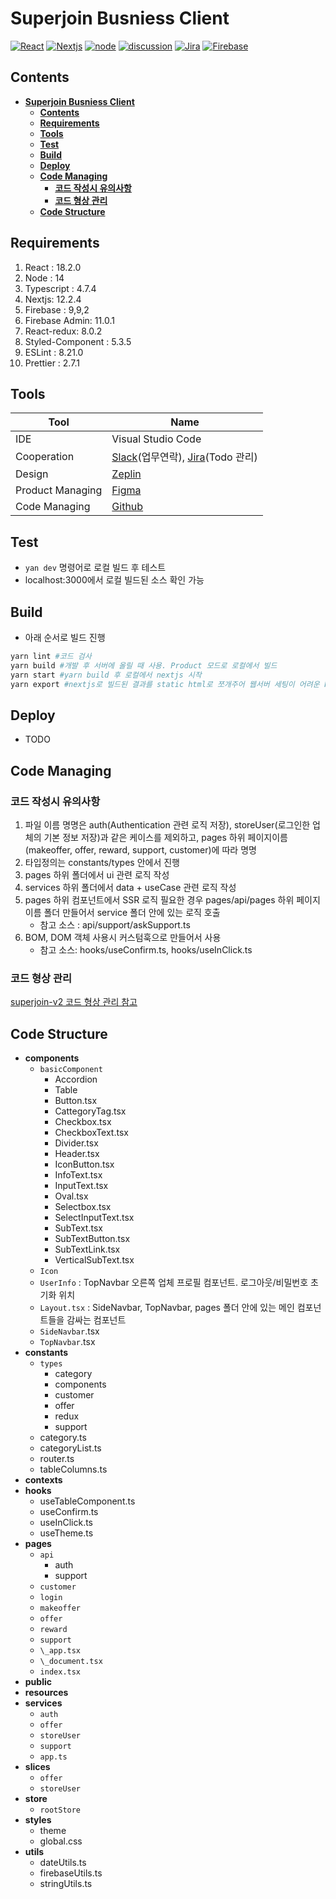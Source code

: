 # **Superjoin Busniess Client**

[![React](https://img.shields.io/badge/react-18-F82F82)](https://ko.reactjs.org/blog/2022/03/29/react-v18.html)
[![Nextjs](https://img.shields.io/badge/nextjs-12-F82F82)](https://nextjs.org)
[![node](https://img.shields.io/badge/node-14-F82F82)](https://nodejs.org/docs/latest-v16.x/api)
[![discussion](https://img.shields.io/badge/discussion-progressing-0ABFD1?logo=github)](https://github.com/superjoins/superjoin-business-client)
[![Jira](https://img.shields.io/badge/jira-blue?logo=jira)](https://superjoin.atlassian.net/jira)
[![Firebase](https://img.shields.io/badge/firebase-gray?logo=firebase)](https://console.firebase.google.com)

## **Contents**

- [**Superjoin Busniess Client**](#superjoin-busniess-client)
  - [**Contents**](#contents)
  - [**Requirements**](#requirements)
  - [**Tools**](#tools)
  - [**Test**](#test)
  - [**Build**](#build)
  - [**Deploy**](#deploy)
  - [**Code Managing**](#code-managing)
    - [**코드 작성시 유의사항**](#코드-작성시-유의사항)
    - [**코드 형상 관리**](#코드-형상-관리)
  - [**Code Structure**](#code-structure)

## **Requirements**

1. React : 18.2.0
2. Node : 14
3. Typescript : 4.7.4
4. Nextjs: 12.2.4
5. Firebase : 9,9,2
6. Firebase Admin: 11.0.1
7. React-redux: 8.0.2
8. Styled-Component : 5.3.5
9. ESLint : 8.21.0
10. Prettier : 2.7.1

## **Tools**

| Tool             | Name                                                                                                     |
| ---------------- | -------------------------------------------------------------------------------------------------------- |
| IDE              | Visual Studio Code                                                                                       |
| Cooperation      | [Slack](https://slack.com/intl/ko-kr)(업무연락), [Jira](https://superjoin.atlassian.net/jira)(Todo 관리) |
| Design           | [Zeplin](https://zeplin.io)                                                                              |
| Product Managing | [Figma](https://www.figma.com/)                                                                          |
| Code Managing    | [Github](https://github.com/superjoins/superjoin-business-client)                                        |

## **Test**

- `yan dev` 명령어로 로컬 빌드 후 테스트
- localhost:3000에서 로컬 빌드된 소스 확인 가능

## **Build**

- 아래 순서로 빌드 진행

```bash
yarn lint #코드 검사
yarn build #개발 후 서버에 올릴 때 사용. Product 모드로 로컬에서 빌드
yarn start #yarn build 후 로컬에서 nextjs 시작
yarn export #nextjs로 빌드된 결과를 static html로 쪼개주어 웹서버 세팅이 어려운 Firebase에 배포할 수 있는 상태로 변환해주는 명령어
```

## **Deploy**

- TODO

## **Code Managing**

### **코드 작성시 유의사항**

1. 파일 이름 명명은 auth(Authentication 관련 로직 저장), storeUser(로그인한 업체의 기본 정보 저장)과 같은 케이스를 제외하고, pages 하위 페이지이름(makeoffer, offer, reward, support, customer)에 따라 명명
2. 타입정의는 constants/types 안에서 진행
3. pages 하위 폴더에서 ui 관련 로직 작성
4. services 하위 폴더에서 data + useCase 관련 로직 작성
5. pages 하위 컴포넌트에서 SSR 로직 필요한 경우 pages/api/pages 하위 페이지이름 폴더 만들어서 service 폴더 안에 있는 로직 호출
   - 참고 소스 : api/support/askSupport.ts
6. BOM, DOM 객체 사용시 커스텀훅으로 만들어서 사용
   - 참고 소스: hooks/useConfirm.ts, hooks/useInClick.ts

### **코드 형상 관리**

[superjoin-v2 코드 형상 관리 참고](https://github.com/superjoins/superjoin-v2/tree/main/Superjoin#%EC%BD%94%EB%93%9C-%ED%98%95%EC%83%81-%EA%B4%80%EB%A6%AC)

## **Code Structure**

- **components**
  - `basicComponent`
    - Accordion
    - Table
    - Button.tsx
    - CattegoryTag.tsx
    - Checkbox.tsx
    - CheckboxText.tsx
    - Divider.tsx
    - Header.tsx
    - IconButton.tsx
    - InfoText.tsx
    - InputText.tsx
    - Oval.tsx
    - Selectbox.tsx
    - SelectInputText.tsx
    - SubText.tsx
    - SubTextButton.tsx
    - SubTextLink.tsx
    - VerticalSubText.tsx
  - `Icon`
  - `UserInfo` : TopNavbar 오른쪽 업체 프로필 컴포넌트. 로그아웃/비밀번호 초기화 위치
  - `Layout.tsx` : SideNavbar, TopNavbar, pages 폴더 안에 있는 메인 컴포넌트들을 감싸는 컴포넌트
  - `SideNavbar`.tsx
  - `TopNavbar`.tsx
- **constants**
  - `types`
    - category
    - components
    - customer
    - offer
    - redux
    - support
  - category.ts
  - categoryList.ts
  - router.ts
  - tableColumns.ts
- **contexts**
- **hooks**
  - useTableComponent.ts
  - useConfirm.ts
  - useInClick.ts
  - useTheme.ts
- **pages**
  - `api`
    - auth
    - support
  - `customer`
  - `login`
  - `makeoffer`
  - `offer`
  - `reward`
  - `support`
  - `\_app.tsx`
  - `\_document.tsx`
  - `index.tsx`
- **public**
- **resources**
- **services**
  - `auth`
  - `offer`
  - `storeUser`
  - `support`
  - `app.ts`
- **slices**
  - `offer`
  - `storeUser`
- **store**
  - `rootStore`
- **styles**
  - theme
  - global.css
- **utils**
  - dateUtils.ts
  - firebaseUtils.ts
  - stringUtils.ts
